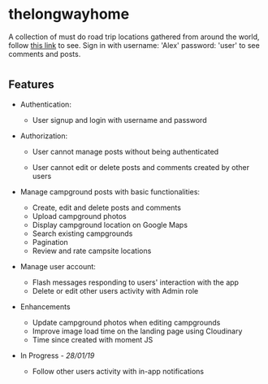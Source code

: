 # thelongwayhome
A collection of must do road trip locations gathered from around the world, follow <a href="https://thelongwayhome.herokuapp.com/">this link</a> to see. Sign in with username: 'Alex' password: 'user' to see comments and posts.

# <h2>Features</h2>

<ul>
  <li>
      <p>Authentication:</p>
    <ul>
      <li>User signup and login with username and password</li>
    </ul>
   </li>

  <li>
    <p>Authorization:</p>
    <ul>
      <li><p> User cannot manage posts without being authenticated </p></li>
      <li><p> User cannot edit or delete posts and comments created by other users </p></li>
    </ul>
  </li>
 
  <li>
    <p>Manage campground posts with basic functionalities:</p>
    <ul>
      <li>Create, edit and delete posts and comments</li>
      <li>Upload campground photos</li>
      <li>Display campground location on Google Maps</li>
      <li>Search existing campgrounds</li>
      <li>Pagination</li>
      <li>Review and rate campsite locations</li>
    </ul>
  </li>

  <li>
      <p>Manage user account:</p>
    <ul>
      <li>Flash messages responding to users' interaction with the app</li>
      <li>Delete or edit other users activity with Admin role</li>
    </ul>
  </li>

  <li>
    <p>Enhancements</p>
    <ul>
      <li>Update campground photos when editing campgrounds</li>
      <li>Improve image load time on the landing page using Cloudinary</li>
      <li>Time since created with moment JS</li>
    </ul>
  </li>
  
  <li>
    <p>In Progress - <em>28/01/19</em></p>
    <ul>
      <li>Follow other users activity with in-app notifications</li>
    </ul>
</ul>

